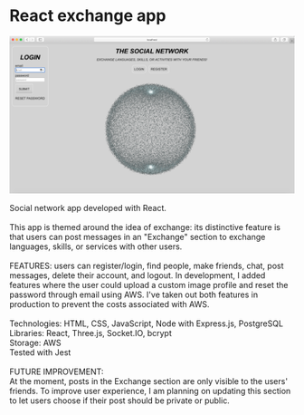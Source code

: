 # React exchange app

![screenshot](screenshot-socialnetwork.png)

Social network app developed with React. <br><br />
This app is themed around the idea of exchange: its distinctive feature is that users can post messages in an "Exchange" section to exchange languages, skills, or services with other users.
<br /><br />
FEATURES: users can register/login, find people, make friends, chat, post messages, delete their account, and logout. In development, I added features where the user could upload a custom image profile and reset the password through
email using AWS. I've taken out both features in production to prevent the costs associated with AWS.<br> <br>
Technologies: HTML, CSS, JavaScript, Node with Express.js, PostgreSQL <br />
Libraries: React, Three.js, Socket.IO, bcrypt <br />
Storage: AWS <br />
Tested with Jest
<br />
<br />
FUTURE IMPROVEMENT: <br />
At the moment, posts in the Exchange section are only visible to the users' friends.
To improve user experience, I am planning on updating this section to let users choose if their post should be private or public.
